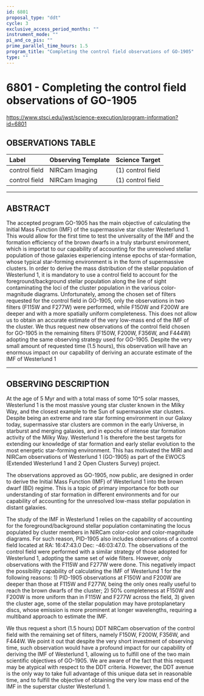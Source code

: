 ```yaml
---
id: 6801
proposal_type: "ddt"
cycle: 3
exclusive_access_period_months: ""
instrument_mode: ""
pi_and_co_pis: ""
prime_parallel_time_hours: 1.5
program_title: "Completing the control field observations of GO-1905"
type: ""
---
```

# 6801 - Completing the control field observations of GO-1905
https://www.stsci.edu/jwst/science-execution/program-information?id=6801
## OBSERVATIONS TABLE
| Label          | Observing Template | Science Target      |
| :------------- | :----------------- | :------------------ |
| control field  | NIRCam Imaging     | (1) control field   |
| control field  | NIRCam Imaging     | (1) control field   |

---

## ABSTRACT

The accepted program GO-1905 has the main objective of calculating the Initial Mass Function (IMF) of the supermassive star cluster Westerlund 1. This would allow for the first time to test the universality of the IMF and the formation efficiency of the brown dwarfs in a truly starburst environment, which is importat to our capability of accounting for the unresolved stellar population of those galaxies experiencing intense epochs of star-formation, whose typical star-forming environment is in the form of supermassive clusters. In order to derive the mass distribution of the stellar population of Westerlund 1, it is mandatory to use a control field to account for the foreground/background stellar population along the line of sight contaminating the loci of the cluster population in the various color-magnitude diagrams. Unfortunately, among the chosen set of filters requested for the control field in GO-1905, only the observations in two filters (F115W and F277W) were performed, while F150W and F200W are deeper and with a more spatially uniform completeness. This does not allow us to obtain an accurate estimate of the very low-mass end of the IMF of the cluster. We thus request new observations of the control field chosen for GO-1905 in the remaining filters (F150W, F200W, F356W, and F444W) adopting the same observing strategy used for GO-1905. Despite the very small amount of requested time (1.5 hours), this observation will have an enormous impact on our capability of deriving an accurate estimate of the IMF of Westerlund 1

---

## OBSERVING DESCRIPTION

At the age of 5 Myr and with a total mass of some 10^5 solar masses, Westerlund 1 is the most massive young star cluster known in the Milky Way, and the closest example to the Sun of supermassive star clusters. Despite being an extreme and rare star forming environment in our Galaxy today, supermassive star clusters are common in the early Universe, in starburst and merging galaxies, and in epochs of intense star formation activity of the Milky Way. Westerlund 1 is therefore the best targets for extending our knowledge of star formation and early stellar evolution to the most energetic star-forming environment. This has motivated the MIRI and NIRCam observations of Westerlund 1 (GO-1905) as part of the EWOCS (Extended Westerlund 1 and 2 Open Clusters Survey) project.

The observations approved as GO-1905, now public, are designed in order to derive the Initial Mass Function (IMF) of Westerlund 1 into the brown dwarf (BD) regime. This is a topic of primary importance for both our understanding of star formation in different environments and for our capability of accounting for the unresolved low-mass stellar population in distant galaxies.

The study of the IMF in Westerlund 1 relies on the capability of accounting for the foreground/background stellar population contaminating the locus populated by cluster members in NIRCam color-color and color-magnitude diagrams. For such reason, PID-1905 also includes observations of a control field located at RA: 16:47:43.0 Dec: -46:03:47.0. The observations of the control field were performed with a similar strategy of those adopted for Westerlund 1, adopting the same set of wide filters. However, only observations with the F115W and F277W were done. This negatively impact the possibility capability of calculating the IMF of Westerlund 1 for the following reasons: 1) PID-1905 observations at F150W and F200W are deeper than those at F115W and F277W, being the only ones really useful to reach the brown dwarfs of the cluster; 2) 50% completeness at F150W and F200W is more uniform than in F115W and F277W across the field, 3) given the cluster age, some of the stellar population may have protoplanetary discs, whose emission is more prominent at longer wavelengths, requiring a multiband approach to estimate the IMF.

We thus request a short (1.5 hours) DDT NIRCam observation of the control field with the remaining set of filters, namely F150W, F200W, F356W, and F444W. We point it out that despite the very short investment of observing time, such observation would have a profound impact for our capability of deriving the IMF of Westerlund 1, allowing us to fulfill one of the two main scientific objectives of GO-1905. We are aware of the fact that this request may be atypical with respect to the DDT criteria. However, the DDT avenue is the only way to take full advantage of this unique data set in reasonable time, and to fulfill the objective of obtaining the very low mass end of the IMF in the superstar cluster Westerlund 1.